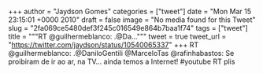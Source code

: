 
+++
author = "Jaydson Gomes"
categories = ["tweet"]
date = "Mon Mar 15 23:15:01 +0000 2010"
draft = false
image = "No media found for this Tweet"
slug = "2fa069ce5480def3f245c016549e864b7baa1f74"
tags = ["tweet"]
title = """RT @guilhermeblanco: .@Da..."""
tweet = true
tweet_url = "https://twitter.com/jaydson/status/10540065337"
+++
RT @guilhermeblanco: .@DaniloGentili @MarceloTas @rafinhabastos: Se proibiram de ir ao ar, na TV... ainda temos a Internet! #youtube RT plis
